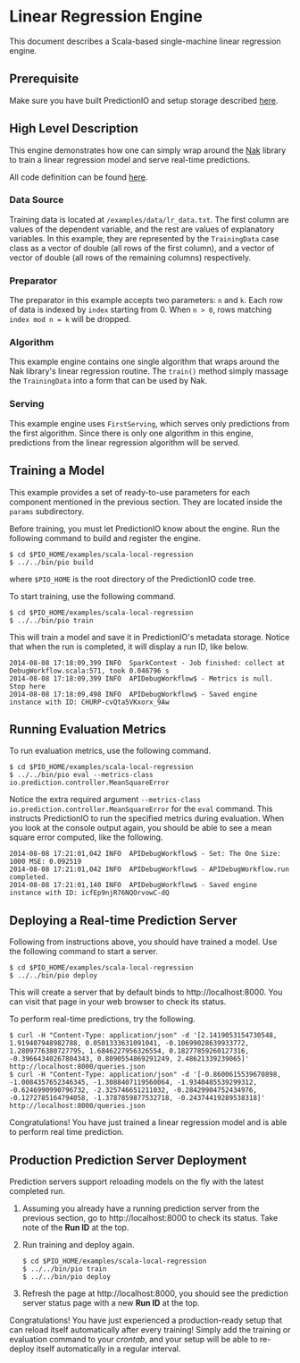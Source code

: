 Linear Regression Engine
========================

This document describes a Scala-based single-machine linear regression engine.


Prerequisite
------------

Make sure you have built PredictionIO and setup storage described
[here](/README.md).


High Level Description
----------------------

This engine demonstrates how one can simply wrap around the
[Nak](https://github.com/scalanlp/nak) library to train a linear regression
model and serve real-time predictions.

All code definition can be found [here](Run.scala).


### Data Source

Training data is located at `/examples/data/lr_data.txt`. The first column are
values of the dependent variable, and the rest are values of explanatory
variables. In this example, they are represented by the `TrainingData` case
class as a vector of double (all rows of the first column), and a vector of
vector of double (all rows of the remaining columns) respectively.


### Preparator

The preparator in this example accepts two parameters: `n` and `k`. Each row of
data is indexed by `index` starting from 0. When `n > 0`, rows matching `index
mod n = k` will be dropped.


### Algorithm

This example engine contains one single algorithm that wraps around the Nak
library's linear regression routine. The `train()` method simply massage the
`TrainingData` into a form that can be used by Nak.


### Serving

This example engine uses `FirstServing`, which serves only predictions from the
first algorithm. Since there is only one algorithm in this engine, predictions
from the linear regression algorithm will be served.


Training a Model
----------------

This example provides a set of ready-to-use parameters for each component
mentioned in the previous section. They are located inside the `params`
subdirectory.

Before training, you must let PredictionIO know about the engine. Run the
following command to build and register the engine.
```
$ cd $PIO_HOME/examples/scala-local-regression
$ ../../bin/pio build
```
where `$PIO_HOME` is the root directory of the PredictionIO code tree.

To start training, use the following command.
```
$ cd $PIO_HOME/examples/scala-local-regression
$ ../../bin/pio train
```
This will train a model and save it in PredictionIO's metadata storage. Notice
that when the run is completed, it will display a run ID, like below.
```
2014-08-08 17:18:09,399 INFO  SparkContext - Job finished: collect at DebugWorkflow.scala:571, took 0.046796 s
2014-08-08 17:18:09,399 INFO  APIDebugWorkflow$ - Metrics is null. Stop here
2014-08-08 17:18:09,498 INFO  APIDebugWorkflow$ - Saved engine instance with ID: CHURP-cvQta5VKxorx_9Aw
```


Running Evaluation Metrics
--------------------------

To run evaluation metrics, use the following command.
```
$ cd $PIO_HOME/examples/scala-local-regression
$ ../../bin/pio eval --metrics-class io.prediction.controller.MeanSquareError
```
Notice the extra required argument `--metrics-class
io.prediction.controller.MeanSquareError` for the `eval` command. This instructs
PredictionIO to run the specified metrics during evaluation. When you look at
the console output again, you should be able to see a mean square error
computed, like the following.
```
2014-08-08 17:21:01,042 INFO  APIDebugWorkflow$ - Set: The One Size: 1000 MSE: 0.092519
2014-08-08 17:21:01,042 INFO  APIDebugWorkflow$ - APIDebugWorkflow.run completed.
2014-08-08 17:21:01,140 INFO  APIDebugWorkflow$ - Saved engine instance with ID: icfEp9njR76NQOrvowC-dQ
```


Deploying a Real-time Prediction Server
---------------------------------------

Following from instructions above, you should have trained a model. Use the
following command to start a server.
```
$ cd $PIO_HOME/examples/scala-local-regression
$ ../../bin/pio deploy
```
This will create a server that by default binds to http://localhost:8000. You
can visit that page in your web browser to check its status.

To perform real-time predictions, try the following.
```
$ curl -H "Content-Type: application/json" -d '[2.1419053154730548, 1.919407948982788, 0.0501333631091041, -0.10699028639933772, 1.2809776380727795, 1.6846227956326554, 0.18277859260127316, -0.39664340267804343, 0.8090554869291249, 2.48621339239065]' http://localhost:8000/queries.json
$ curl -H "Content-Type: application/json" -d '[-0.8600615539670898, -1.0084357652346345, -1.3088407119560064, -1.9340485539299312, -0.6246990990796732, -2.325746651211032, -0.28429904752434976, -0.1272785164794058, -1.3787859877532718, -0.24374419289538318]' http://localhost:8000/queries.json
```
Congratulations! You have just trained a linear regression model and is able to
perform real time prediction.


Production Prediction Server Deployment
---------------------------------------

Prediction servers support reloading models on the fly with the latest completed
run.

1.  Assuming you already have a running prediction server from the previous
    section, go to http://localhost:8000 to check its status. Take note of the
    **Run ID** at the top.

2.  Run training and deploy again.

    ```
    $ cd $PIO_HOME/examples/scala-local-regression
    $ ../../bin/pio train
    $ ../../bin/pio deploy
    ```

3.  Refresh the page at http://localhost:8000, you should see the prediction
    server status page with a new **Run ID** at the top.

Congratulations! You have just experienced a production-ready setup that can
reload itself automatically after every training! Simply add the training or
evaluation command to your *crontab*, and your setup will be able to re-deploy
itself automatically in a regular interval.
